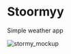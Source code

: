 # Stoormyy
Simple weather app

![stormy_mockup](https://cloud.githubusercontent.com/assets/11002166/12472466/5668d7fa-bfbd-11e5-8561-e1790aef3282.png)

